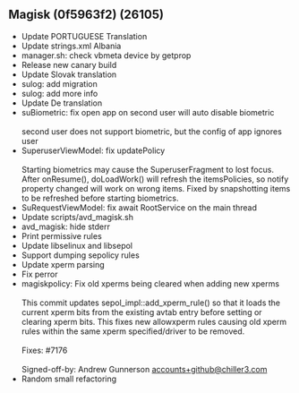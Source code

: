 ## Magisk (0f5963f2) (26105)
- Update PORTUGUESE Translation
- Update strings.xml Albania
- manager.sh: check vbmeta device by getprop
- Release new canary build
- Update Slovak translation
- sulog: add migration
- sulog: add more info
- Update De translation
- suBiometric: fix open app on second user will auto disable biometric<br><br>second user does not support biometric, but the config of app ignores user
- SuperuserViewModel: fix updatePolicy<br><br>Starting biometrics may cause the SuperuserFragment to lost focus. After onResume(), doLoadWork() will refresh the itemsPolicies, so notify property changed will work on wrong items. Fixed by snapshotting items to be refreshed before starting biometrics.
- SuRequestViewModel: fix await RootService on the main thread
- Update scripts/avd_magisk.sh
- avd_magisk: hide stderr
- Print permissive rules
- Update libselinux and libsepol
- Support dumping sepolicy rules
- Update xperm parsing
- Fix perror
- magiskpolicy: Fix old xperms being cleared when adding new xperms<br><br>This commit updates sepol_impl::add_xperm_rule() so that it loads the<br>current xperm bits from the existing avtab entry before setting or<br>clearing xperm bits. This fixes new allowxperm rules causing old xperm<br>rules within the same xperm specified/driver to be removed.<br><br>Fixes: #7176<br><br>Signed-off-by: Andrew Gunnerson <accounts+github@chiller3.com>
- Random small refactoring

